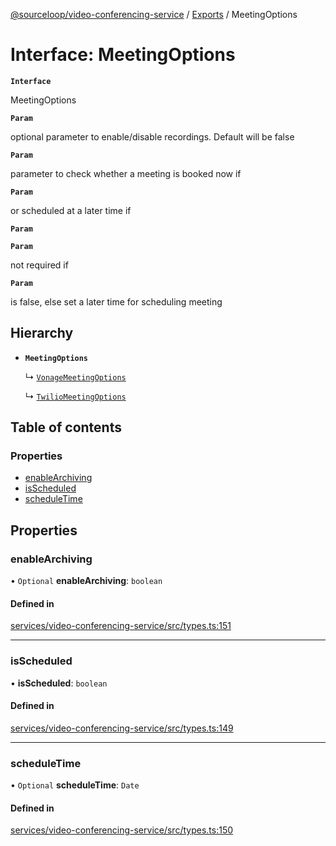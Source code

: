 [@sourceloop/video-conferencing-service](../README.md) / [Exports](../modules.md) / MeetingOptions

# Interface: MeetingOptions

**`Interface`**

MeetingOptions

**`Param`**

optional parameter to enable/disable recordings. Default will be false

**`Param`**

parameter to check whether a meeting is booked now if

**`Param`**

or scheduled at a later time if

**`Param`**

**`Param`**

not required if

**`Param`**

is false,
 else set a later time for scheduling meeting

## Hierarchy

- **`MeetingOptions`**

  ↳ [`VonageMeetingOptions`](VonageMeetingOptions.md)

  ↳ [`TwilioMeetingOptions`](TwilioMeetingOptions.md)

## Table of contents

### Properties

- [enableArchiving](MeetingOptions.md#enablearchiving)
- [isScheduled](MeetingOptions.md#isscheduled)
- [scheduleTime](MeetingOptions.md#scheduletime)

## Properties

### enableArchiving

• `Optional` **enableArchiving**: `boolean`

#### Defined in

[services/video-conferencing-service/src/types.ts:151](https://github.com/sourcefuse/loopback4-microservice-catalog/blob/93a7f917/services/video-conferencing-service/src/types.ts#L151)

___

### isScheduled

• **isScheduled**: `boolean`

#### Defined in

[services/video-conferencing-service/src/types.ts:149](https://github.com/sourcefuse/loopback4-microservice-catalog/blob/93a7f917/services/video-conferencing-service/src/types.ts#L149)

___

### scheduleTime

• `Optional` **scheduleTime**: `Date`

#### Defined in

[services/video-conferencing-service/src/types.ts:150](https://github.com/sourcefuse/loopback4-microservice-catalog/blob/93a7f917/services/video-conferencing-service/src/types.ts#L150)
